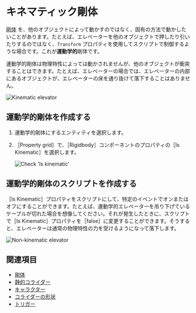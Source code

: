 # キネマティック剛体

[剛体](rigid-bodies.md) を、他のオブジェクトによって動かすのではなく、固有の方法で動かしたいことがあります。たとえば、エレベーターを他のオブジェクトで押したり引いたりするのではなく、`Transform` プロパティを使用してスクリプトで制御するような場合です。これが**運動学的**剛体です。

運動学的剛体は物理特性によっては動かされませんが、他のオブジェクトが衝突することはできます。たとえば、エレベーターの場合では、エレベーターの内部にあるオブジェクトが、エレベーターの床を通り抜けて落下することはありません。

![Kinematic elevator](media/rigid-bodies-kinematic-elevator.png)

## 運動学的剛体を作成する

1. 運動学的剛体にするエンティティを選択します。

2. ［Property grid］で、［Rigidbody］コンポーネントのプロパティの［Is Kinematic］を選択します。

    ![Check 'Is kinematic'](media/rigid-bodies-is-kinematic-checkbox.png)

## 運動学的剛体のスクリプトを作成する

［Is Kinematic］プロパティをスクリプトにして、特定のイベントでオンまたはオフにすることができます。たとえば、運動学的エレベーターを吊り下げているケーブルが切れた場合を想像してください。それが発生したときに、スクリプトで［Is Kinematic］プロパティを［false］に変更することができます。そうすると、エレベーターは通常の物理特性の力を受けるようになって落下します。

![Non-kinematic elevator](media/rigid-bodies-non-kinematic-elevator.png)

## 関連項目

* [剛体](rigid-bodies.md)
* [静的コライダー](static-colliders.md)
* [キャラクター](characters.md)
* [コライダーの形状](collider-shapes.md)
* [トリガー](triggers.md)
